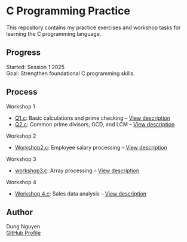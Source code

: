 # C Programming Practice

This repository contains my practice exercises and workshop tasks for learning the C programming language.

## Progress

Started: Session 1 2025  
Goal: Strengthen foundational C programming skills.

## Process

Workshop 1
- [Q1.c](workshop1/Q1.c): Basic calculations and prime checking – [View description](workshop1/Q1.md)
- [Q2.c](workshop1/Q2.c): Common prime divisors, GCD, and LCM – [View description](workshop1/Q2.md)

Workshop 2
- [Workshop2.c](Workshop2.c): Employee salary processing – [View description](workshop2.md)

Workshop 3
- [workshop3.c](Workshop3/workshop3.c): Array processing – [View description](Workshop3/workshop03.md)

Workshop 4
- [Workshop 4.c](https://github.com/dungnguyen1206/C-programming/blob/main/Workshop4/Workshop%204.c): Sales data analysis – [View description](https://github.com/dungnguyen1206/C-programming/blob/main/Workshop4/workshop04.md)

## Author

Dung Nguyen  
[GitHub Profile](https://github.com/dungnguyen1206)
